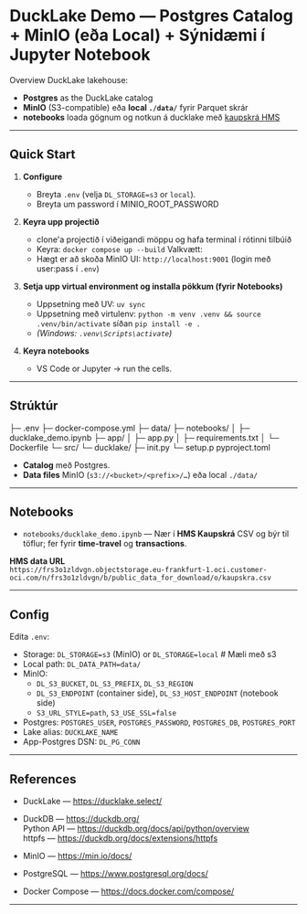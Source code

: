 # DuckLake Demo — Postgres Catalog + MinIO (eða Local) + Sýnidæmi í Jupyter Notebook

Overview DuckLake lakehouse:
- **Postgres** as the DuckLake catalog
- **MinIO** (S3-compatible) eða **local `./data/`** fyrir Parquet skrár
- **notebooks** loada gögnum og notkun á ducklake með [kaupskrá HMS](https://fasteignaskra.is/gogn/grunngogn-til-nidurhals/kaupskra-fasteigna/)

---

## Quick Start

1. **Configure**
   - Breyta `.env` (velja `DL_STORAGE=s3` or `local`).
   - Breyta um password í MINIO_ROOT_PASSWORD

2. **Keyra upp projectið**
   - clone'a projectið í viðeigandi möppu og hafa terminal í rótinni tilbúið
   - Keyra: `docker compose up --build`
Valkvætt:
   - Hægt er að skoða MinIO UI: `http://localhost:9001` (login með user:pass í `.env`)

3. **Setja upp virtual environment og installa pökkum (fyrir Notebooks)**

   - Uppsetning með UV: `uv sync`
   - Uppsetning með virtulenv: `python -m venv .venv && source .venv/bin/activate` síðan `pip install -e .`
   - *(Windows: `.venv\Scripts\activate`)*

4. **Keyra notebooks**
   - VS Code or Jupyter → run the cells.  

---

## Strúktúr

├─ .env
├─ docker-compose.yml
├─ data/
├─ notebooks/
│ ├─ ducklake_demo.ipynb
├─ app/
│ ├─ app.py
│ ├─ requirements.txt
│ └─ Dockerfile
└─ src/
└─ ducklake/
├─ init.py
└─ setup.p
pyproject.toml


- **Catalog** með Postgres.
- **Data files** MinIO (`s3://<bucket>/<prefix>/…`) eða local `./data/`

---

## Notebooks

- `notebooks/ducklake_demo.ipynb` — Nær í **HMS Kaupskrá** CSV og býr til töflur; fer fyrir **time-travel** og **transactions**.

**HMS data URL**  
`https://frs3o1zldvgn.objectstorage.eu-frankfurt-1.oci.customer-oci.com/n/frs3o1zldvgn/b/public_data_for_download/o/kaupskra.csv`

---

## Config

Edita `.env`:

- Storage: `DL_STORAGE=s3` (MinIO) or `DL_STORAGE=local` # Mæli með s3
- Local path: `DL_DATA_PATH=data/`
- MinIO:
  - `DL_S3_BUCKET`, `DL_S3_PREFIX`, `DL_S3_REGION`
  - `DL_S3_ENDPOINT` (container side), `DL_S3_HOST_ENDPOINT` (notebook side)
  - `S3_URL_STYLE=path`, `S3_USE_SSL=false`
- Postgres: `POSTGRES_USER`, `POSTGRES_PASSWORD`, `POSTGRES_DB`, `POSTGRES_PORT`
- Lake alias: `DUCKLAKE_NAME`
- App-Postgres DSN: `DL_PG_CONN`


---

## References

- DuckLake — https://ducklake.select/
- DuckDB — https://duckdb.org/  
  Python API — https://duckdb.org/docs/api/python/overview  
  httpfs — https://duckdb.org/docs/extensions/httpfs

- MinIO — https://min.io/docs/

- PostgreSQL — https://www.postgresql.org/docs/

- Docker Compose — https://docs.docker.com/compose/

---